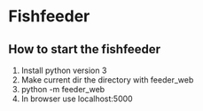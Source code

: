 # Fishfeeder

## How to start the fishfeeder

1. Install python version 3
2. Make current dir the directory with feeder_web
3. python -m feeder_web
4. In browser use localhost:5000
